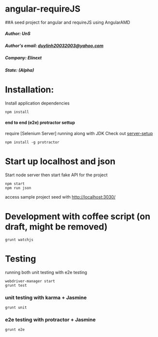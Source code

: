 # angular-requireJS
##A seed project for angular and requireJS using AngularAMD
##### Author: UnS
##### Author's email: duylinh20032003@yahoo.com
##### Company: Elinext
##### State: (Alpha) 


# Installation:
Install application dependencies
```
npm install
```
#### end to end (e2e) protractor settup
require [Selenium Server] running along with JDK 
Check out [server-setup](http://angular.github.io/protractor/#/server-setup)
```
npm install -g protractor
```

# Start up localhost  and json
Start node server then start fake API for the project
```
npm start
npm run json
```
access sample project seed with [http://localhost:3030/](http://localhost:3030/)

# Development with coffee script (on draft, might be removed)
```
grunt watchjs
```

# Testing
running both unit testing with e2e testing
```
webdriver-manager start
grunt test
```

### unit testing with karma + Jasmine
```
grunt unit
```

### e2e testing with protractor + Jasmine
```
grunt e2e
````

